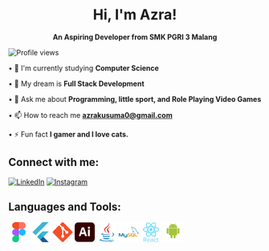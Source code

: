 <div align="center">

# Hi, I'm Azra!

**An Aspiring Developer from SMK PGRI 3 Malang**

</div>

![Profile views](https://komarev.com/ghpvc/?username=Azra-Hadi-Kusuma&color=blue&style=flat&label=Profile+views)


• 🔭 I'm currently studying **Computer Science**

• 🌱 My dream is **Full Stack Development**

• 💬 Ask me about **Programming, little sport, and Role Playing Video Games**

• 📫 How to reach me **azrakusuma0@gmail.com**

• ⚡ Fun fact **I gamer and I love cats.**

## Connect with me:

<p align="left">
<a href="" target="_blank"><img src="https://raw.githubusercontent.com/rahuldkjain/github-profile-readme-generator/master/src/images/icons/Social/linked-in-alt.svg" alt="LinkedIn" height="30" width="40" /></a>
<a href="https://instagram.com/zabuzz.dm" target="_blank"><img src="https://raw.githubusercontent.com/rahuldkjain/github-profile-readme-generator/master/src/images/icons/Social/instagram.svg" alt="Instagram" height="30" width="40" /></a>
</p>

## Languages and Tools:

<p align="left">
<a href="https://www.figma.com/" target="_blank" rel="noreferrer"><img src="https://raw.githubusercontent.com/devicons/devicon/master/icons/figma/figma-original.svg" alt="Figma" width="40" height="40"/></a>
<a href="https://flutter.dev" target="_blank" rel="noreferrer"><img src="https://raw.githubusercontent.com/devicons/devicon/master/icons/flutter/flutter-original.svg" alt="Flutter" width="40" height="40"/></a>
<a href="https://git-scm.com/" target="_blank" rel="noreferrer"><img src="https://raw.githubusercontent.com/devicons/devicon/master/icons/git/git-original.svg" alt="Git" width="40" height="40"/></a>
<a href="https://www.adobe.com/in/products/illustrator.html" target="_blank" rel="noreferrer"><img src="https://raw.githubusercontent.com/devicons/devicon/master/icons/illustrator/illustrator-plain.svg" alt="Illustrator" width="40" height="40"/></a>
<a href="https://www.java.com" target="_blank" rel="noreferrer"><img src="https://raw.githubusercontent.com/devicons/devicon/master/icons/java/java-original.svg" alt="Java" width="40" height="40"/></a>
<a href="https://www.mysql.com/" target="_blank" rel="noreferrer"><img src="https://raw.githubusercontent.com/devicons/devicon/master/icons/mysql/mysql-original-wordmark.svg" alt="MySQL" width="40" height="40"/></a>
<a href="https://reactjs.org/" target="_blank" rel="noreferrer"><img src="https://raw.githubusercontent.com/devicons/devicon/master/icons/react/react-original-wordmark.svg" alt="React" width="40" height="40"/></a>
<a href="https://www.android.com" target="_blank" rel="noreferrer"><img src="https://raw.githubusercontent.com/devicons/devicon/master/icons/android/android-original-wordmark.svg" alt="Android" width="40" height="40"/></a>
</p>
